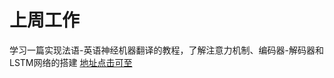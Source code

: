 # 上周工作
学习一篇实现法语-英语神经机器翻译的教程，了解注意力机制、编码器-解码器和LSTM网络的搭建
[地址点击可至](https://mp.weixin.qq.com/s?__biz=MzI3ODkxODU3Mg==&mid=2247487902&idx=2&sn=662a7f8728540a5a259706e5f35bae66&chksm=eb4ef55ddc397c4b3d9a9a47332637dd936995f4e23efcdc0b7a7a27d4b0cd1bc6b2a30f3e09&mpshare=1&scene=1&srcid=1113QJBKflkicthnGsHvZpUl#rd)
